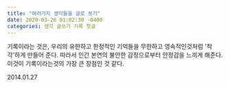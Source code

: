 ```yaml
---
title: "여러가지 생각들을 글로 쓰기"
date: 2020-03-26 01:02:30 -0400
categories: 생각 글쓰기 기록 첫글
---
```


기록이라는 것은, 우리의 유한하고 한정적인 기억들을 무한하고 영속적인것처럼 '착각'하게 만들어 준다.
따라서 인간 본연의 불안한 감정으로부터 안정감을 느끼게 해준다. 이것이 기록이라는것의 가장 큰 장점인 것 같다.


2014.01.27
